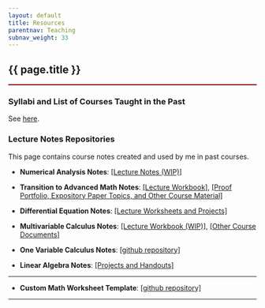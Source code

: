 ```yaml
---
layout: default
title: Resources
parentnav: Teaching
subnav_weight: 33
---
```


<div style="border-bottom: 2px  solid #800000;">

## {{ page.title }}

</div>

### Syllabi and List of Courses Taught in the Past

See [here](/teaching/).

### Lecture Notes Repositories

This page contains course notes created and used by me in past courses.

+ __Numerical Analysis Notes__: [[Lecture Notes (WIP)]](https://github.com/subhadipchowdhury/Notes_Numerical_Analysis)

+ __Transition to Advanced Math Notes__: [[Lecture Workbook]](https://github.com/subhadipchowdhury/Notes_Intro_To_Proof/blob/cb9086eb9197ae2a4988c90308d77a00f624ed0f/2021FA/Lecture%20Notes/TranstitionLectureNotes.pdf), [[Proof Portfolio, Expository Paper Topics, and Other Course Material]](https://github.com/subhadipchowdhury/Notes_Intro_To_Proof)

+ __Differential Equation Notes__: [[Lecture Worksheets and Projects]](https://github.com/subhadipchowdhury/Notes_DiffEq)

+ __Multivariable Calculus Notes__: [[Lecture Workbook (WIP)]](https://github.com/subhadipchowdhury/Notes_Multivariable_Calculus), [[Other Course Documents]](https://github.com/subhadipchowdhury/Notes_Multivariable_Calculus)

+ __One Variable Calculus Notes__: [[github repository]](https://github.com/subhadipchowdhury/Notes_One_Variable_Calculus)

+ __Linear Algebra Notes__: [[Projects and Handouts]](https://github.com/subhadipchowdhury/Notes_Linear_Algebra)

---

+ __Custom Math Worksheet Template__: [[github repository]](https://github.com/subhadipchowdhury/math_worksheet_template)

---

